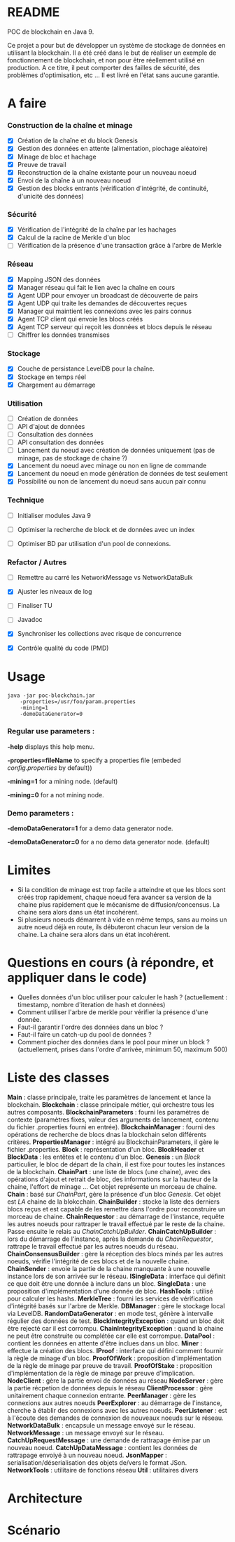 # README #

POC de blockchain en Java 9.

Ce projet a pour but de développer un système de stockage de données en utilisant la blockchain.
Il a été créé dans le but de réaliser un exemple de fonctionnement de blockchain, et non pour être réellement utilisé en production. A ce titre, il peut comporter des failles de sécurité, des problèmes d'optimisation, etc ... Il est livré en l'état sans aucune garantie.


# A faire

### Construction de la chaîne et minage
- [x] Création de la chaîne et du block Genesis
- [x] Gestion des données en attente (alimentation, piochage aléatoire)
- [x] Minage de bloc et hachage
- [x] Preuve de travail
- [x] Reconstruction de la chaîne existante pour un nouveau noeud
- [x] Envoi de la chaîne à un nouveau noeud
- [x] Gestion des blocks entrants (vérification d'intégrité, de continuité, d'unicité des données)

### Sécurité
- [x] Vérification de l'intégrité de la chaîne par les hachages
- [x] Calcul de la racine de Merkle d'un bloc
- [ ] Vérification de la présence d'une transaction grâce à l'arbre de Merkle

### Réseau
- [x] Mapping JSON des données
- [x] Manager réseau qui fait le lien avec la chaîne en cours
- [x] Agent UDP pour envoyer un broadcast de découverte de pairs
- [x] Agent UDP qui traite les demandes de découvertes reçues
- [x] Manager qui maintient les connexions avec les pairs connus
- [x] Agent TCP client qui envoie les blocs créés
- [x] Agent TCP serveur qui reçoit les données et blocs depuis le réseau
- [ ] Chiffrer les données transmises

### Stockage
- [x] Couche de persistance LevelDB pour la chaîne.
- [x] Stockage en temps réel
- [x] Chargement au démarrage

### Utilisation
- [ ] Création de données
- [ ] API d'ajout de données
- [ ] Consultation des données
- [ ] API consultation des données
- [ ] Lancement du noeud avec création de données uniquement (pas de minage, pas de stockage de chaine ?)
- [x] Lancement du noeud avec minage ou non en ligne de commande
- [x] Lancement du noeud en mode génération de données de test seulement
- [x] Possibilité ou non de lancement du noeud sans aucun pair connu

### Technique
- [ ] Initialiser modules Java 9
- [ ] Optimiser la recherche de block et de données avec un index
- [ ] Optimiser BD par utilisation d'un pool de connexions.


### Refactor / Autres
- [ ] Remettre au carré les NetworkMessage vs NetworkDataBulk
- [x] Ajuster les niveaux de log
- [ ] Finaliser TU
- [ ] Javadoc
- [x] Synchroniser les collections avec risque de concurrence
- [x] Contrôle qualité du code (PMD)



# Usage
```
java -jar poc-blockchain.jar 
	-properties=/usr/foo/param.properties 
	-mining=1 
	-demoDataGenerator=0
```


### Regular use parameters : 

**-help** displays this help menu.


**-properties=fileName** to specify a properties file (embeded *config.properties* by default))


**-mining=1** for a mining node. (default)

**-mining=0** for a not mining node.


### Demo parameters : 

**-demoDataGenerator=1** for a demo data generator node.

**-demoDataGenerator=0** for a no demo data generator node. (default)


# Limites
- Si la condition de minage est trop facile a atteindre et que les blocs sont créés trop rapidement, chaque noeud fera avancer sa version de la chaine plus rapidement que le mécanisme de diffusion/concensus. La chaine sera alors dans un état incohérent.
- Si plusieurs noeuds démarrent à vide en même temps, sans au moins un autre noeud déjà en route, ils débuteront chacun leur version de la chaine. La chaine sera alors dans un état incohérent.

# Questions en cours (à répondre, et appliquer dans le code)
- Quelles données d'un bloc utiliser pour calculer le hash ? (actuellement : timestamp, nombre d'iteration de hash et données)
- Comment utiliser l'arbre de merkle pour vérifier la présence d'une donnée.
- Faut-il garantir l'ordre des données dans un bloc ?
- Faut-il faire un catch-up du pool de données ?
- Comment piocher des données dans le pool pour miner un block ? (actuellement, prises dans l'ordre d'arrivée, minimum 50, maximum 500)

# Liste des classes
**Main** : classe principale, traite les paramètres de lancement et lance la blockchain.
**Blockchain** : classe principale métier, qui orchestre tous les autres composants.
**BlockchainParameters** : fourni les paramètres de contexte (paramètres fixes, valeur des arguments de lancement, contenu du fichier .properties fourni en entrée).
**BlockchainManager** : fourni des opérations de recherche de blocs dnas la blockchain selon différents critères.
**PropertiesManager** : intégré au BlockchainParameters, il gère le fichier .properties.
**Block** : représentation d'un bloc.
**BlockHeader** et **BlockData** : les entêtes et le contenu d'un bloc.
**Genesis** : un *Block* particulier, le bloc de départ de la chain, il est fixe pour toutes les instances de la blockchain.
**ChainPart** : une liste de blocs (une chaine), avec des opérations d'ajout et retrait de bloc, des informations sur la hauteur de la chaine, l'effort de minage ... Cet objet représente un morceau de chaine.
**Chain** : basé sur *ChainPart*, gère la présence d'un bloc *Genesis*. Cet objet est *LA* chaine de la blokcchain.
**ChainBuilder** : stocke la liste des derniers blocs reçus et est capable de les remettre dans l'ordre pour reconstruire un morceau de chaine.
**ChainRequestor** : au démarrage de l'instance, requête les autres noeuds pour rattraper le travail effectué par le reste de la chaine. Passe ensuite le relais au *ChainCatchUpBuilder*.
**ChainCatchUpBuilder** : lors du démarrage de l'instance, après la demande du *ChainRequestor*, rattrape le travail effectué par les autres noeuds du réseau.
**ChainConsensusBuilder** : gère la réception des blocs minés par les autres noeuds, vérifie l'intégrité de ces blocs et de la nouvelle chaine.
**ChainSender** : envoie la partie de la chaine manquante à une nouvelle instance lors de son arrivée sur le réseau.
**ISingleData** : interface qui définit ce que doit être une donnée à inclure dans un bloc.
**SingleData** : une proposition d'implémentation d'une donnée de bloc.
**HashTools** : utilisé pour calculer les hashs.
**MerkleTree** : fourni les services de vérification d'intégrité basés sur l'arbre de Merkle.
**DBManager** : gère le stockage local via LevelDB.
**RandomDataGenerator** : en mode test, génère à intervalle régulier des données de test.
**BlockIntegrityException** : quand un bloc doit être rejecté car il est corrompu.
**ChainIntegrityException** : quand la chaine ne peut être construite ou complétée car elle est corrompue.
**DataPool** : contient les données en attente d'être inclues dans un bloc.
**Miner** : effectue la création des blocs.
**IProof** : interface qui défini comment fournir la règle de minage d'un bloc.
**ProofOfWork** : proposition d'implémentation de la règle de minage par preuve de travail.
**ProofOfStake** : proposition d'implémentation de la règle de minage par preuve d'implication.
**NodeClient** : gère la partie envoi de données au réseau
**NodeServer** : gère la partie récpetion de données depuis le réseau
**ClientProcessor** : gère unitairement chaque connexion entrante.
**PeerManager** : gère les connexions aux autres noeuds
**PeerExplorer** : au démarrage de l'instance, cherche à établir des connexions avec les autres noeuds.
**PeerListener** : est à l'écoute des demandes de connexion de nouveaux noeuds sur le réseau.
**NetworkDataBulk** : encapsule un message envoyé sur le réseau.
**NetworkMessage** : un message envoyé sur le réseau.
**CatchUpRequestMessage** : une demande de rattrapage émise par un nouveau noeud.
**CatchUpDataMessage** : contient les données de rattrapage envoiyé à un nouveau noeud.
**JsonMapper** : serialisation/déserialisation des objets de/vers le format JSon.
**NetworkTools** : utilitaire de fonctions réseau
**Util** : utilitaires divers

# Architecture

# Scénario